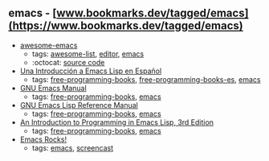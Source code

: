 emacs - [www.bookmarks.dev/tagged/emacs](https://www.bookmarks.dev/tagged/emacs)
---
* [awesome-emacs](https://github.com/emacs-tw/awesome-emacs#readme)
    * tags: [awesome-list](../tagged/awesome-list.md), [editor](../tagged/editor.md), [emacs](../tagged/emacs.md)
    * :octocat: [source code](https://github.com/emacs-tw/awesome-emacs#readme)
* [Una Introducción a Emacs Lisp en Español](http://savannah.nongnu.org/git/?group=elisp-es)
    * tags: [free-programming-books](../tagged/free-programming-books.md), [free-programming-books-es](../tagged/free-programming-books-es.md), [emacs](../tagged/emacs.md)
* [GNU Emacs Manual](https://www.gnu.org/software/emacs/manual/pdf/emacs.pdf)
    * tags: [free-programming-books](../tagged/free-programming-books.md), [emacs](../tagged/emacs.md)
* [GNU Emacs Lisp Reference Manual](http://www.gnu.org/software/emacs/manual/elisp.html)
    * tags: [free-programming-books](../tagged/free-programming-books.md), [emacs](../tagged/emacs.md)
* [An Introduction to Programming in Emacs Lisp, 3rd Edition](https://www.gnu.org/software/emacs/manual/html_node/eintr/index.html)
    * tags: [free-programming-books](../tagged/free-programming-books.md), [emacs](../tagged/emacs.md)
* [Emacs Rocks!](http://emacsrocks.com/)
    * tags: [emacs](../tagged/emacs.md), [screencast](../tagged/screencast.md)
